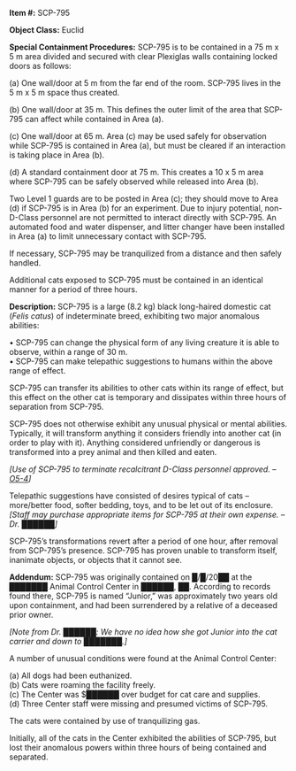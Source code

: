 **Item #:** SCP-795

**Object Class:** Euclid

**Special Containment Procedures:** SCP-795 is to be contained in a 75 m x 5 m area divided and secured with clear Plexiglas walls containing locked doors as follows:

(a) One wall/door at 5 m from the far end of the room. SCP-795 lives in the 5 m x 5 m space thus created.

(b) One wall/door at 35 m. This defines the outer limit of the area that SCP-795 can affect while contained in Area (a).

(c) One wall/door at 65 m. Area (c) may be used safely for observation while SCP-795 is contained in Area (a), but must be cleared if an interaction is taking place in Area (b).

(d) A standard containment door at 75 m. This creates a 10 x 5 m area where SCP-795 can be safely observed while released into Area (b).

Two Level 1 guards are to be posted in Area (c); they should move to Area (d) if SCP-795 is in Area (b) for an experiment. Due to injury potential, non-D-Class personnel are not permitted to interact directly with SCP-795. An automated food and water dispenser, and litter changer have been installed in Area (a) to limit unnecessary contact with SCP-795.

If necessary, SCP-795 may be tranquilized from a distance and then safely handled.

Additional cats exposed to SCP-795 must be contained in an identical manner for a period of three hours.

**Description:** SCP-795 is a large (8.2 kg) black long-haired domestic cat (_Felis catus_) of indeterminate breed, exhibiting two major anomalous abilities:

• SCP-795 can change the physical form of any living creature it is able to observe, within a range of 30 m.  
• SCP-795 can make telepathic suggestions to humans within the above range of effect.

SCP-795 can transfer its abilities to other cats within its range of effect, but this effect on the other cat is temporary and dissipates within three hours of separation from SCP-795.

SCP-795 does not otherwise exhibit any unusual physical or mental abilities. Typically, it will transform anything it considers friendly into another cat (in order to play with it). Anything considered unfriendly or dangerous is transformed into a prey animal and then killed and eaten.

_\[Use of SCP-795 to terminate recalcitrant D-Class personnel approved. – [O5-4](/o5-command-dossier)\]_

Telepathic suggestions have consisted of desires typical of cats – more/better food, softer bedding, toys, and to be let out of its enclosure. _\[Staff may purchase appropriate items for SCP-795 at their own expense. – Dr. ██████\]_

SCP-795’s transformations revert after a period of one hour, after removal from SCP-795’s presence. SCP-795 has proven unable to transform itself, inanimate objects, or objects that it cannot see.

**Addendum:** SCP-795 was originally contained on █/█/20██ at the ███████ Animal Control Center in ██████, ██. According to records found there, SCP-795 is named “Junior,” was approximately two years old upon containment, and had been surrendered by a relative of a deceased prior owner.

_\[Note from Dr. ██████: We have no idea how she got Junior into the cat carrier and down to ███████.\]_

A number of unusual conditions were found at the Animal Control Center:

(a) All dogs had been euthanized.  
(b) Cats were roaming the facility freely.  
(c) The Center was $██████ over budget for cat care and supplies.  
(d) Three Center staff were missing and presumed victims of SCP-795.

The cats were contained by use of tranquilizing gas.

Initially, all of the cats in the Center exhibited the abilities of SCP-795, but lost their anomalous powers within three hours of being contained and separated.